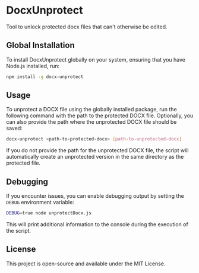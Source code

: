 # DocxUnprotect
Tool to unlock protected docx files that can't otherwise be edited.

## Global Installation

To install DocxUnprotect globally on your system, ensuring that you have Node.js installed, run:

```bash
npm install -g docx-unprotect
```

## Usage

To unprotect a DOCX file using the globally installed package, run the following command with the path to the protected DOCX file. Optionally, you can also provide the path where the unprotected DOCX file should be saved:

```bash
docx-unprotect <path-to-protected-docx> [path-to-unprotected-docx]
```

If you do not provide the path for the unprotected DOCX file, the script will automatically create an unprotected version in the same directory as the protected file.

## Debugging

If you encounter issues, you can enable debugging output by setting the `DEBUG` environment variable:

```bash
DEBUG=true node unprotectDocx.js
```

This will print additional information to the console during the execution of the script.

## License

This project is open-source and available under the MIT License.
